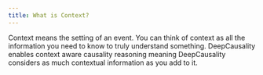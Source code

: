 ```yaml
---
title: What is Context?
---
```

 
Context means the setting of an event. You can think of context as all the information you need to know to truly understand something. DeepCausality enables context aware causality reasoning meaning DeepCausality considers as much contextual information as you add to it.

